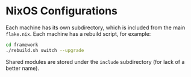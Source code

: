 # NixOS Configurations

Each machine has its own subdirectory, which is included from the main
`flake.nix`. Each machine has a rebuild script, for example:
```bash
cd framework
./rebuild.sh switch --upgrade
```

Shared modules are stored under the `include` subdirectory
(for lack of a better name).
